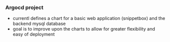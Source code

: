 ### Argocd project

* currentl defines a chart for a basic web application (snippetbox) and the backend mysql database
* goal is to improve upon the charts to allow for greater flexibility and easy of deployment
